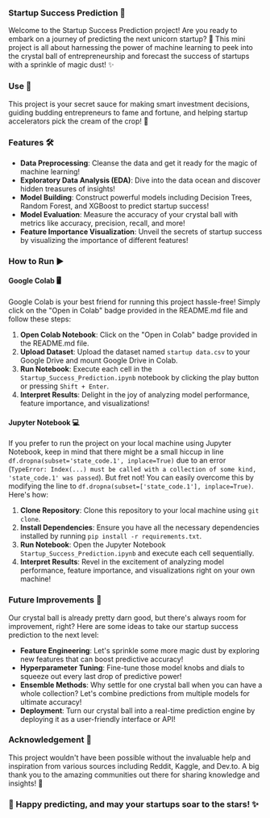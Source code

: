### Startup Success Prediction 🚀

Welcome to the Startup Success Prediction project! Are you ready to embark on a journey of predicting the next unicorn startup? 🦄 This mini project is all about harnessing the power of machine learning to peek into the crystal ball of entrepreneurship and forecast the success of startups with a sprinkle of magic dust! ✨

### Use 🎯

This project is your secret sauce for making smart investment decisions, guiding budding entrepreneurs to fame and fortune, and helping startup accelerators pick the cream of the crop! 🌟

### Features 🛠️

- **Data Preprocessing**: Cleanse the data and get it ready for the magic of machine learning!
- **Exploratory Data Analysis (EDA)**: Dive into the data ocean and discover hidden treasures of insights!
- **Model Building**: Construct powerful models including Decision Trees, Random Forest, and XGBoost to predict startup success!
- **Model Evaluation**: Measure the accuracy of your crystal ball with metrics like accuracy, precision, recall, and more!
- **Feature Importance Visualization**: Unveil the secrets of startup success by visualizing the importance of different features!

### How to Run ▶️

#### Google Colab 🖥️

Google Colab is your best friend for running this project hassle-free! Simply click on the "Open in Colab" badge provided in the README.md file and follow these steps:

1. **Open Colab Notebook**: Click on the "Open in Colab" badge provided in the README.md file.
2. **Upload Dataset**: Upload the dataset named `startup data.csv` to your Google Drive and mount Google Drive in Colab.
3. **Run Notebook**: Execute each cell in the `Startup_Success_Prediction.ipynb` notebook by clicking the play button or pressing `Shift + Enter`.
4. **Interpret Results**: Delight in the joy of analyzing model performance, feature importance, and visualizations!

#### Jupyter Notebook 💻

If you prefer to run the project on your local machine using Jupyter Notebook, keep in mind that there might be a small hiccup in line `df.dropna(subset='state_code.1', inplace=True)` due to an error (`TypeError: Index(...) must be called with a collection of some kind, 'state_code.1' was passed`). But fret not! You can easily overcome this by modifying the line to `df.dropna(subset=['state_code.1'], inplace=True)`. Here's how:

1. **Clone Repository**: Clone this repository to your local machine using `git clone`.
2. **Install Dependencies**: Ensure you have all the necessary dependencies installed by running `pip install -r requirements.txt`.
3. **Run Notebook**: Open the Jupyter Notebook `Startup_Success_Prediction.ipynb` and execute each cell sequentially.
4. **Interpret Results**: Revel in the excitement of analyzing model performance, feature importance, and visualizations right on your own machine!

### Future Improvements 🚧

Our crystal ball is already pretty darn good, but there's always room for improvement, right? Here are some ideas to take our startup success prediction to the next level:

- **Feature Engineering**: Let's sprinkle some more magic dust by exploring new features that can boost predictive accuracy!
- **Hyperparameter Tuning**: Fine-tune those model knobs and dials to squeeze out every last drop of predictive power!
- **Ensemble Methods**: Why settle for one crystal ball when you can have a whole collection? Let's combine predictions from multiple models for ultimate accuracy!
- **Deployment**: Turn our crystal ball into a real-time prediction engine by deploying it as a user-friendly interface or API!

### Acknowledgement 🙏

This project wouldn't have been possible without the invaluable help and inspiration from various sources including Reddit, Kaggle, and Dev.to. A big thank you to the amazing communities out there for sharing knowledge and insights! 🌟

### 🎉 Happy predicting, and may your startups soar to the stars! ✨
